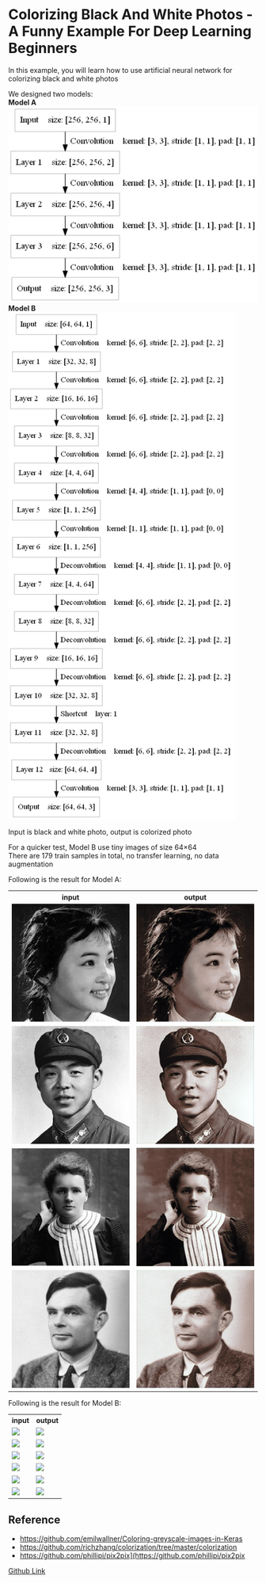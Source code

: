 Colorizing Black And White Photos - A Funny Example For Deep Learning Beginners
====
In this example, you will learn how to use artificial neural network for colorizing black and white photos

We designed two models:<br>
**Model A**
<br><img src="model_a/files/model.png" max-width="500px" /><br>
**Model B**
<br><img src="model_b/files/model.png" max-width="500px" /><br>

Input is black and white photo, output is colorized photo

For a quicker test, Model B use tiny images of size 64×64<br>
There are 179 train samples in total, no transfer learning, no data augmentation

Following is the result for Model A:
<table>
<tr><th>input</th><th>output</th></tr>	
<tr><td><img src="model_a/files/Predict/group2/chengmei.png" width="256px" /></td>
<td><img src="model_a/files/Predict/group2/output/chengmei.png" width="256px" /></td></tr>
<tr><td><img src="model_a/files/Predict/group2/leifeng.png" width="256px" /></td>
<td><img src="model_a/files/Predict/group2/output/leifeng.png" width="256px" /></td></tr>
<tr><td><img src="model_a/files/Predict/group2/marie_curie.png" width="256px" /></td>
<td><img src="model_a/files/Predict/group2/output/marie_curie.png" width="256px" /></td></tr>
<tr><td><img src="model_a/files/Predict/group2/turing.png" width="256px" /></td>
<td><img src="model_a/files/Predict/group2/output/turing.png" width="256px" /></td></tr>
</table>

Following is the result for Model B:
<table>
<tr><th>input</th><th>output</th></tr>	
<tr><td><img src="model_b/files/Predict/64/luxun.png" width="256px" /></td>
<td><img src="model_b/files/output/64/luxun.png" width="256px" /></td></tr>
<tr><td><img src="model_b/files/Predict/64/chengmei.png" width="256px" /></td>
<td><img src="model_b/files/output/64/chengmei.png" width="256px" /></td></tr>
<tr><td><img src="model_b/files/Predict/64/leifeng.png" width="256px" /></td>
<td><img src="model_b/files/output/64/leifeng.png" width="256px" /></td></tr>
<tr><td><img src="model_b/files/Predict/64/marie_curie.png" width="256px" /></td>
<td><img src="model_b/files/output/64/marie_curie.png" width="256px" /></td></tr>
<tr><td><img src="model_b/files/Predict/64/carson.png" width="256px" /></td>
<td><img src="model_b/files/output/64/carson.png" width="256px" /></td></tr>
<tr><td><img src="model_b/files/Predict/64/turing.png" width="256px" /></td>
<td><img src="model_b/files/output/64/turing.png" width="256px" /></td></tr>
</table>

Reference
----
* https://github.com/emilwallner/Coloring-greyscale-images-in-Keras
* https://github.com/richzhang/colorization/tree/master/colorization
* https://github.com/phillipi/pix2pix](https://github.com/phillipi/pix2pix

[Github Link](https://github.com/microic/niy/tree/master/examples/colorizing_photos)